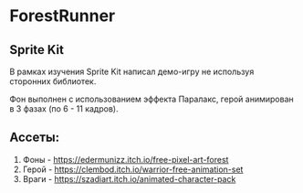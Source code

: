 # ForestRunner
## Sprite Kit

В рамках изучения Sprite Kit написал демо-игру не используя сторонних библиотек. 

Фон выполнен с использованием эффекта Паралакс, герой анимирован в 3 фазах (по 6 - 11 кадров).

## Ассеты:
1. Фоны - https://edermunizz.itch.io/free-pixel-art-forest
2. Герой - https://clembod.itch.io/warrior-free-animation-set
3. Враги - https://szadiart.itch.io/animated-character-pack
